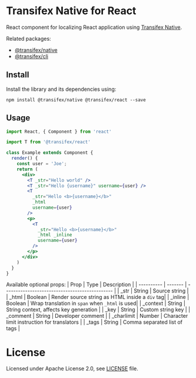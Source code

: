 # Transifex Native for React

React component for localizing React application using [Transifex Native](https://www.transifex.com/native/).

Related packages:
* [@transifex/native](https://www.npmjs.com/package/@transifex/native)
* [@transifex/cli](https://www.npmjs.com/package/@transifex/cli)

## Install

Install the library and its dependencies using:

```npm install @transifex/native @transifex/react --save```

## Usage

```jsx
import React, { Component } from 'react'

import T from '@transifex/react'

class Example extends Component {
  render() {
    const user = 'Joe';
    return (
      <div>
        <T _str="Hello world" />
        <T _str="Hello {username}" username={user} />
        <T
          _str="Hello <b>{username}</b>"
          _html
          username={user}
        />
        <p>
          <T
            _str="Hello <b>{username}</b>"
            _html _inline
            username={user}
          />
        </p>
      </div>
    )
  }
}
```

Available optional props:
| Prop       | Type    | Description                                    |
| ---------- | ------- | ---------------------------------------------- |
| _str       | String  | Source string                                  |
| _html      | Boolean | Render source string as HTML inside a `div` tag|
| _inline    | Boolean | Wrap translation in `span` when `_html` is used|
| _context   | String  | String context, affects key generation         |
| _key       | String  | Custom string key                              |
| _comment   | String  | Developer comment                              |
| _charlimit | Number  | Character limit instruction for translators    |
| _tags      | String  | Comma separated list of tags                   |

# License

Licensed under Apache License 2.0, see [LICENSE](https://github.com/transifex/transifex-javascript/blob/HEAD/LICENSE) file.
